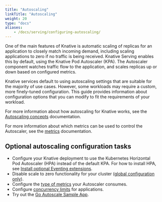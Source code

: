 ```yaml
---
title: "Autoscaling"
linkTitle: "Autoscaling"
weight: 20
type: "docs"
aliases:
    - /docs/serving/configuring-autoscaling/
---
```


One of the main features of Knative is automatic scaling of replicas for an application to closely match incoming demand, including scaling applications to zero if no traffic is being received.
Knative Serving enables this by default, using the Knative Pod Autoscaler (KPA).
The Autoscaler component watches traffic flow to the application, and scales replicas up or down based on configured metrics.

Knative services default to using autoscaling settings that are suitable for the majority of use cases. However, some workloads may require a custom, more finely-tuned configuration.
This guide provides information about configuration options that you can modify to fit the requirements of your workload.

For more information about how autoscaling for Knative works, see the [Autoscaling concepts](./autoscaling-concepts.md) documentation.

For more information about which metrics can be used to control the Autoscaler, see the [metrics](./autoscaling-metrics.md) documentation.

## Optional autoscaling configuration tasks

* Configure your Knative deployment to use the Kubernetes Horizontal Pod Autoscaler (HPA)
instead of the default KPA.
For how to install HPA, see [Install optional Eventing extensions](../../install/install-extensions.md#install-optional-serving-extensions).
* Disable scale to zero functionality for your cluster ([global configuration only](./scale-to-zero.md)).
* Configure the [type of metrics](./autoscaling-metrics.md) your Autoscaler consumes.
* Configure [concurrency limits](./concurrency.md) for applications.
* Try out the [Go Autoscale Sample App](./autoscale-go/README.md).
